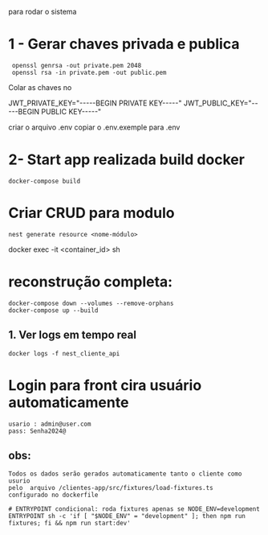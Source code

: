 para rodar o sistema 
# 1 - Gerar chaves privada e publica 
```
 openssl genrsa -out private.pem 2048
 openssl rsa -in private.pem -out public.pem
```  
Colar as chaves no 

JWT_PRIVATE_KEY="-----BEGIN PRIVATE KEY-----"
JWT_PUBLIC_KEY="-----BEGIN PUBLIC KEY-----"

criar o arquivo .env copiar o .env.exemple para .env


# 2- Start app   realizada build docker 
```
docker-compose build 
```

# Criar CRUD para modulo
```
nest generate resource <nome-módulo>
```

docker exec -it <container_id> sh


# reconstrução completa:
```
docker-compose down --volumes --remove-orphans
docker-compose up --build
```


## 1. Ver logs em tempo real

```
docker logs -f nest_cliente_api
```


# Login para front cira usuário automaticamente 
```
usario : admin@user.com
pass: Senha2024@
```

## obs:
```
Todos os dados serão gerados automaticamente tanto o cliente como usurio 
pelo  arquivo /clientes-app/src/fixtures/load-fixtures.ts
configurado no dockerfile 

# ENTRYPOINT condicional: roda fixtures apenas se NODE_ENV=development
ENTRYPOINT sh -c 'if [ "$NODE_ENV" = "development" ]; then npm run fixtures; fi && npm run start:dev'

```
